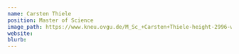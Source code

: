 ```yaml
---
name: Carsten Thiele
position: Master of Science
image_path: https://www.kneu.ovgu.de/M_Sc_+Carsten+Thiele-height-2996-width-2119-p-2184/_/website2.jpg
website:
blurb:
---
```

